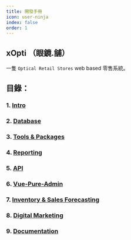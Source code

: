 ```yaml
---
title: 開發手冊
icon: user-ninja
index: false
order: 1
---
```


## xOpti （眼鏡.舖）

一隻 ```Optical Retail Stores``` web based 零售系統。

## 目錄：

### 1. [Intro](intro)
  
### 2. [Database](database)
  
### 3. [Tools & Packages](tools-packages)
  
### 4. [Reporting](reporting)
  
### 5. [API](api)

### 6. [Vue-Pure-Admin](vue-pure-admin)

### 7. [Inventory & Sales Forecasting](inventory--sales-forecasting)

### 8. [Digital Marketing](digital-marketing)

### 9. [Documentation](documentation)